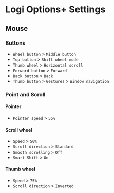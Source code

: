# Logi Options+ Settings

## Mouse

### Buttons

- `Wheel button` > `Middle button`
- `Top button` > `Shift wheel mode`
- `Thumb wheel` > `Horizontal scroll`
- `Forward button` > `Forward`
- `Back button` > `Back`
- `Thumb button` > `Gestures` > `Window navigation`

### Point and Scroll

#### Pointer

- `Pointer speed` > `55%`

#### Scroll wheel

- `Speed` > `50%`
- `Scroll direction` > `Standard`
- `Smooth scrolling` > `Off`
- `Smart Shift` > `On`

#### Thumb wheel

- `Speed` > `75%`
- `Scroll direction` > `Inverted`
